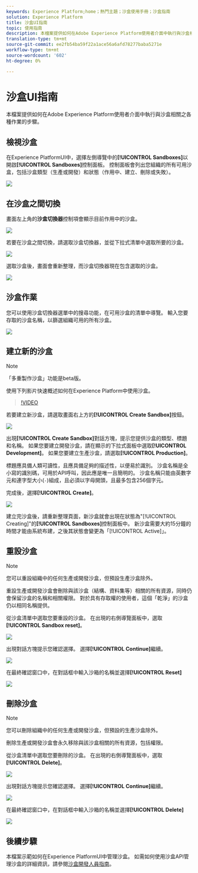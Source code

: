 ```yaml
---
keywords: Experience Platform;home；熱門主題；沙盒使用手冊；沙盒指南
solution: Experience Platform
title: 沙盒UI指南
topic: 使用指南
description: 本檔案提供如何在Adobe Experience Platform使用者介面中執行與沙盒相關之各種作業的步驟。
translation-type: tm+mt
source-git-commit: ee2fb54ba59f22a1ace56a6afd78277baba5271e
workflow-type: tm+mt
source-wordcount: '602'
ht-degree: 0%

---
```



# 沙盒UI指南

本檔案提供如何在Adobe Experience Platform使用者介面中執行與沙盒相關之各種作業的步驟。

## 檢視沙盒

在Experience PlatformUI中，選擇左側導覽中的&#x200B;**[!UICONTROL Sandboxes]**&#x200B;以開啟&#x200B;**[!UICONTROL Sandboxes]**&#x200B;控制面板。 控制面板會列出您組織的所有可用沙盒，包括沙盒類型（生產或開發）和狀態（作用中、建立、刪除或失敗）。

![](../images/ui/view-sandboxes.png)

## 在沙盒之間切換

畫面左上角的&#x200B;**沙盒切換器**&#x200B;控制項會顯示目前作用中的沙盒。

![](../images/ui/sandbox-switcher.png)

若要在沙盒之間切換，請選取沙盒切換器，並從下拉式清單中選取所要的沙盒。

![](../images/ui/switcher-menu.png)

選取沙盒後，畫面會重新整理，而沙盒切換器現在包含選取的沙盒。

![](../images/ui/switched.png)

## 沙盒作業

您可以使用沙盒切換器選單中的搜尋功能，在可用沙盒的清單中導覽。 輸入您要存取的沙盒名稱，以篩選組織可用的所有沙盒。

![](../images/ui/sandbox-search.png)

## 建立新的沙盒

>[!NOTE]
>
>「多重製作沙盒」功能是beta版。

使用下列影片快速概述如何在Experience Platform中使用沙盒。

>[!VIDEO](https://video.tv.adobe.com/v/29838/?quality=12&learn=on)

若要建立新沙盒，請選取畫面右上方的&#x200B;**[!UICONTROL Create Sandbox]**&#x200B;按鈕。

![](../images/ui/create-sandbox.png)

出現&#x200B;**[!UICONTROL Create Sandbox]**&#x200B;對話方塊，提示您提供沙盒的類型、標題和名稱。 如果您要建立開發沙盒，請在顯示的下拉式面板中選取&#x200B;**[!UICONTROL Development]**。 如果您要建立生產沙盒，請選取&#x200B;**[!UICONTROL Production]**。

標題應具備人類可讀性，且應具備足夠的描述性，以便易於識別。 沙盒名稱是全小寫的識別碼，可用於API呼叫，因此應是唯一且簡明的。 沙盒名稱只能由英數字元和連字型大小(`-`)組成，且必須以字母開頭，且最多包含256個字元。

完成後，選擇&#x200B;**[!UICONTROL Create]**。

![](../images/ui/create-dialog.png)

建立完沙盒後，請重新整理頁面，新沙盒就會出現在狀態為&quot;[!UICONTROL Creating]&quot;的&#x200B;**[!UICONTROL Sandboxes]**&#x200B;控制面板中。 新沙盒需要大約15分鐘的時間才能由系統布建，之後其狀態會變更為「[!UICONTROL Active]」。

## 重設沙盒

>[!NOTE]
>
>您可以重設組織中的任何生產或開發沙盒，但預設生產沙盒除外。

重設生產或開發沙盒會刪除與該沙盒（結構、資料集等）相關的所有資源，同時仍會保留沙盒的名稱和相關權限。 對於具有存取權的使用者，這個「乾淨」的沙盒仍以相同名稱提供。

從沙盒清單中選取您要重設的沙盒。 在出現的右側導覽面板中，選取&#x200B;**[!UICONTROL Sandbox reset]**。

![](../images/ui/reset-sandbox.png)

出現對話方塊提示您確認選擇。 選擇&#x200B;**[!UICONTROL Continue]**&#x200B;繼續。

![](../images/ui/reset-confirm.png)

在最終確認窗口中，在對話框中輸入沙箱的名稱並選擇&#x200B;**[!UICONTROL Reset]**

![](../images/ui/reset-final-confirm.png)

## 刪除沙盒

>[!NOTE]
>
>您可以刪除組織中的任何生產或開發沙盒，但預設的生產沙盒除外。

刪除生產或開發沙盒會永久移除與該沙盒相關的所有資源，包括權限。

從沙盒清單中選取您要刪除的沙盒。 在出現的右側導覽面板中，選取&#x200B;**[!UICONTROL Delete]**。

![](../images/ui/delete-sandbox.png)

出現對話方塊提示您確認選擇。 選擇&#x200B;**[!UICONTROL Continue]**&#x200B;繼續。

![](../images/ui/delete-confirm.png)

在最終確認窗口中，在對話框中輸入沙箱的名稱並選擇&#x200B;**[!UICONTROL Delete]**

![](../images/ui/delete-final-confirm.png)

## 後續步驟

本檔案示範如何在Experience PlatformUI中管理沙盒。 如需如何使用沙盒API管理沙盒的詳細資訊，請參閱[沙盒開發人員指南](../api/getting-started.md)。